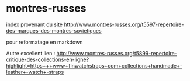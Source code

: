 # montres-russes

index provenant du site http://www.montres-russes.org/t5597-repertoire-des-marques-des-montres-sovietiques

pour reformatage en markdown

Autre excellent lien : http://www.montres-russes.org/t5899-repertoire-critique-des-collections-en-ligne?highlight=https+++www+finwatchstraps+com+collections+handmade+-leather+-watch+-straps
